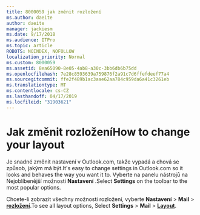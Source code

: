```yaml
---
title: 8000059 jak změnit rozložení
ms.author: daeite
author: daeite
manager: jackiesm
ms.date: 9/17/2018
ms.audience: ITPro
ms.topic: article
ROBOTS: NOINDEX, NOFOLLOW
localization_priority: Normal
ms.custom: 8000059
ms.assetid: 8ea65090-8e05-4ab8-a30c-3bb6db6b75dd
ms.openlocfilehash: 7e28c8593639a759876f2a91c7d6ffefdeef77a4
ms.sourcegitcommit: ffe2f489b1ac3aae62aa784c959da6a41c3261eb
ms.translationtype: MT
ms.contentlocale: cs-CZ
ms.lasthandoff: 04/17/2019
ms.locfileid: "31903621"
---
```

# <a name="how-to-change-your-layout"></a><span data-ttu-id="c8a02-102">Jak změnit rozložení</span><span class="sxs-lookup"><span data-stu-id="c8a02-102">How to change your layout</span></span>

<span data-ttu-id="c8a02-103">Je snadné změnit nastavení v Outlook.com, takže vypadá a chová se způsob, jakým má být.</span><span class="sxs-lookup"><span data-stu-id="c8a02-103">It's easy to change settings in Outlook.com so it looks and behaves the way you want it to.</span></span> <span data-ttu-id="c8a02-104">Vyberte na panelu nástrojů na Nejoblíbenější možnosti **Nastavení** .</span><span class="sxs-lookup"><span data-stu-id="c8a02-104">Select **Settings** on the toolbar to the most popular options.</span></span> 

<span data-ttu-id="c8a02-105">Chcete-li zobrazit všechny možnosti rozložení, vyberte **Nastavení** > **Mail** > [**rozložení**](https://outlook.live.com/mail/options/mail/layout).</span><span class="sxs-lookup"><span data-stu-id="c8a02-105">To see all layout options, Select **Settings** > **Mail** > [**Layout**](https://outlook.live.com/mail/options/mail/layout).</span></span> 
  

